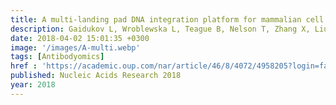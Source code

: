 ```yaml
---
title: A multi-landing pad DNA integration platform for mammalian cell engineering
description: Gaidukov L, Wroblewska L, Teague B, Nelson T, Zhang X, Liu Y, Jagtap K, Mamo S, Tseng W, Lowe A, <strong><u>Das J</u></strong>, Bandara K, Baijuraj S, Summers N, Lu T, Zhang L, Weiss R
date: 2018-04-02 15:01:35 +0300
image: '/images/A-multi.webp'
tags: [Antibodyomics]
href : 'https://academic.oup.com/nar/article/46/8/4072/4958205?login=false'
published: Nucleic Acids Research 2018
year: 2018
---
```

